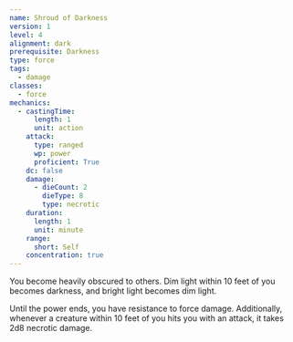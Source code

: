 ```yaml
---
name: Shroud of Darkness
version: 1
level: 4
alignment: dark
prerequisite: Darkness
type: force
tags:
  - damage
classes:
  - force
mechanics:
  - castingTime:
      length: 1
      unit: action
    attack:
      type: ranged
      wp: power
      proficient: True
    dc: false
    damage:
      - dieCount: 2
        dieType: 8
        type: necrotic
    duration:
      length: 1
      unit: minute
    range:
      short: Self
    concentration: true
---
```

You become heavily obscured to others. Dim light within 10 feet of you becomes darkness, and bright light becomes dim light.

Until the power ends, you have resistance to force damage. Additionally, whenever a creature within 10 feet of you hits you with an attack, it takes 2d8 necrotic damage.
    